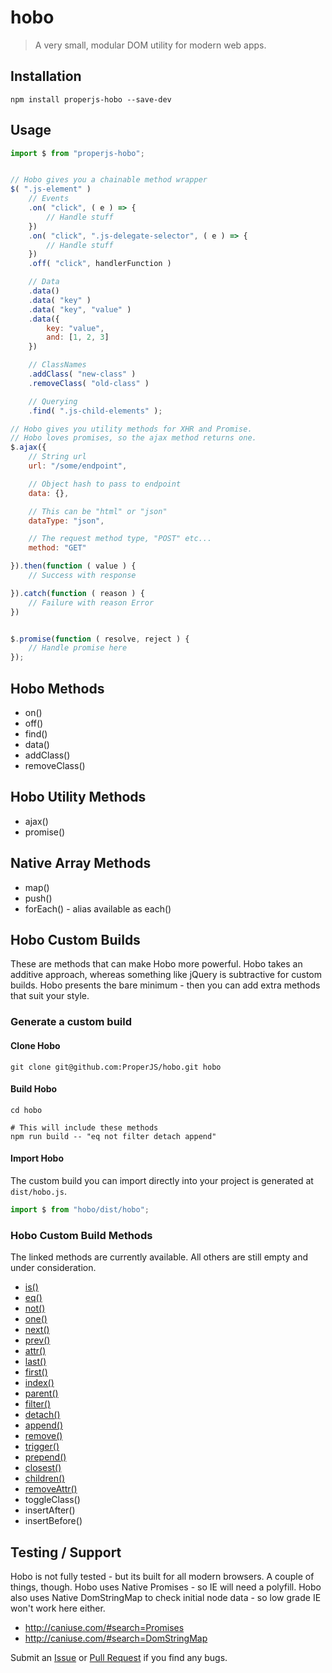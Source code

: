 hobo
====

> A very small, modular DOM utility for modern web apps.



## Installation

```shell
npm install properjs-hobo --save-dev
```


## Usage
```javascript
import $ from "properjs-hobo";


// Hobo gives you a chainable method wrapper
$( ".js-element" )
    // Events
    .on( "click", ( e ) => {
        // Handle stuff
    })
    .on( "click", ".js-delegate-selector", ( e ) => {
        // Handle stuff
    })
    .off( "click", handlerFunction )

    // Data
    .data()
    .data( "key" )
    .data( "key", "value" )
    .data({
        key: "value",
        and: [1, 2, 3]
    })

    // ClassNames
    .addClass( "new-class" )
    .removeClass( "old-class" )

    // Querying
    .find( ".js-child-elements" );

// Hobo gives you utility methods for XHR and Promise.
// Hobo loves promises, so the ajax method returns one.
$.ajax({
    // String url
    url: "/some/endpoint",

    // Object hash to pass to endpoint
    data: {},

    // This can be "html" or "json"
    dataType: "json",

    // The request method type, "POST" etc...
    method: "GET"

}).then(function ( value ) {
    // Success with response

}).catch(function ( reason ) {
    // Failure with reason Error
})


$.promise(function ( resolve, reject ) {
    // Handle promise here
});
```



## Hobo Methods
- on()
- off()
- find()
- data()
- addClass()
- removeClass()

## Hobo Utility Methods
- ajax()
- promise()

## Native Array Methods
- map()
- push()
- forEach() - alias available as each()



## Hobo Custom Builds
These are methods that can make Hobo more powerful. Hobo takes an additive approach, whereas something like jQuery is subtractive for custom builds. Hobo presents the bare minimum - then you can add extra methods that suit your style.


### Generate a custom build

#### Clone Hobo
```shell
git clone git@github.com:ProperJS/hobo.git hobo
```

#### Build Hobo
```shell
cd hobo

# This will include these methods
npm run build -- "eq not filter detach append"
```

#### Import Hobo
The custom build you can import directly into your project is generated at `dist/hobo.js`.

```javascript
import $ from "hobo/dist/hobo";
```



### Hobo Custom Build Methods
The linked methods are currently available. All others are still empty and under consideration.

- [is()](https://github.com/ProperJS/hobo/blob/master/lib/extended/is.js)
- [eq()](https://github.com/ProperJS/hobo/blob/master/lib/extended/eq.js)
- [not()](https://github.com/ProperJS/hobo/blob/master/lib/extended/not.js)
- [one()](https://github.com/ProperJS/hobo/blob/master/lib/extended/one.js)
- [next()](https://github.com/ProperJS/hobo/blob/master/lib/extended/next.js)
- [prev()](https://github.com/ProperJS/hobo/blob/master/lib/extended/prev.js)
- [attr()](https://github.com/ProperJS/hobo/blob/master/lib/extended/attr.js)
- [last()](https://github.com/ProperJS/hobo/blob/master/lib/extended/last.js)
- [first()](https://github.com/ProperJS/hobo/blob/master/lib/extended/first.js)
- [index()](https://github.com/ProperJS/hobo/blob/master/lib/extended/index.js)
- [parent()](https://github.com/ProperJS/hobo/blob/master/lib/extended/parent.js)
- [filter()](https://github.com/ProperJS/hobo/blob/master/lib/extended/filter.js)
- [detach()](https://github.com/ProperJS/hobo/blob/master/lib/extended/detach.js)
- [append()](https://github.com/ProperJS/hobo/blob/master/lib/extended/append.js)
- [remove()](https://github.com/ProperJS/hobo/blob/master/lib/extended/remove.js)
- [trigger()](https://github.com/ProperJS/hobo/blob/master/lib/extended/trigger.js)
- [prepend()](https://github.com/ProperJS/hobo/blob/master/lib/extended/prepend.js)
- [closest()](https://github.com/ProperJS/hobo/blob/master/lib/extended/closest.js)
- [children()](https://github.com/ProperJS/hobo/blob/master/lib/extended/children.js)
- [removeAttr()](https://github.com/ProperJS/hobo/blob/master/lib/extended/removeAttr.js)
- toggleClass()
- insertAfter()
- insertBefore()



## Testing / Support
Hobo is not fully tested - but its built for all modern browsers. A couple of things, though. Hobo uses Native Promises - so IE will need a polyfill. Hobo also uses Native DomStringMap to check initial node data - so low grade IE won't work here either.

- http://caniuse.com/#search=Promises
- http://caniuse.com/#search=DomStringMap

Submit an [Issue](https://github.com/ProperJS/hobo/issues) or [Pull Request](https://github.com/ProperJS/hobo/pulls) if you find any bugs.